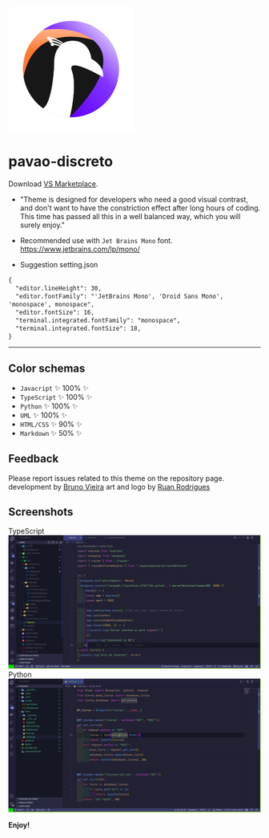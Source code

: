 ![Alt text](storage/logo-pavao-discreto.png)
# pavao-discreto

Download [VS Marketplace](https://marketplace.visualstudio.com/items?itemName=BrunoVieira.pavao-discreto).


* "Theme is designed for developers who need a good visual contrast, and don't want to have the constriction effect after long hours of coding. This time has passed all this in a well balanced way, which you will surely enjoy."

* Recommended use with `Jet Brains Mono` font.
https://www.jetbrains.com/lp/mono/

* Suggestion setting.json
```
{
  "editor.lineHeight": 30,
  "editor.fontFamily": "'JetBrains Mono', 'Droid Sans Mono', 'monospace', monospace",
  "editor.fontSize": 16,
  "terminal.integrated.fontFamily": "monospace",
  "terminal.integrated.fontSize": 18,
}

```
---
## Color schemas

- `Javacript` ✨ 100% ✨
- `TypeScript` ✨ 100% ✨
- `Python` ✨ 100% ✨
- `UML` ✨ 100% ✨
- `HTML/CSS` ✨ 90% ✨
- `Markdown` ✨ 50% ✨


## Feedback
Please report issues related to this theme on the repository page.
development by [Bruno Vieira](mailto:vieira.es@gmail.com)
art and logo by [Ruan Rodrigues](mailto:ru.1170@hotmail.com)


## Screenshots
TypeScript
![Alt text](storage/ts.png)
Python
![Alt text](storage/py.png)

**Enjoy!**